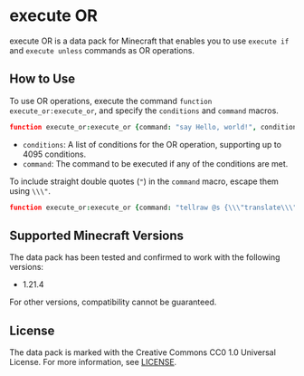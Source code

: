 # execute OR

execute OR is a data pack for Minecraft that enables you to use `execute if` and `execute unless` commands as OR operations.

## How to Use

To use OR operations, execute the command `function execute_or:execute_or`, and specify the `conditions` and `command` macros.

```coffee
function execute_or:execute_or {command: "say Hello, world!", conditions: ["if predicate example:00", "unless predicate example:01"]}
```

- `conditions`: A list of conditions for the OR operation, supporting up to 4095 conditions.
- `command`: The command to be executed if any of the conditions are met.

To include straight double quotes (`"`) in the `command` macro, escape them using `\\\"`.

```coffee
function execute_or:execute_or {command: "tellraw @s {\\\"translate\\\": \\\"translation.test.none\\\"}", conditions: ["if data entity @s SelectedItem{id: \"minecraft:grass_block\"}"]}
```

## Supported Minecraft Versions

The data pack has been tested and confirmed to work with the following versions:

- 1.21.4

For other versions, compatibility cannot be guaranteed.

## License

The data pack is marked with the Creative Commons CC0 1.0 Universal License. For more information, see [LICENSE](/LICENSE).
